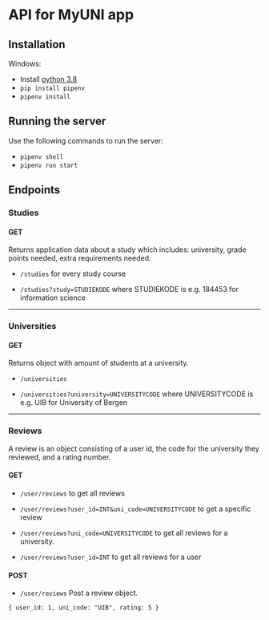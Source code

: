 # API for MyUNI app
## Installation
Windows:
* Install [python 3.8](https://www.python.org/downloads/release/python-382/)
* `pip install pipenv`
* `pipenv install`

## Running the server
Use the following commands to run the server:
* `pipenv shell`
* `pipenv run start`

## Endpoints
### Studies
#### GET
Returns application data about a study which includes: university, grade points needed, extra requirements needed.
* `/studies` for every study course

* `/studies?study=STUDIEKODE` where STUDIEKODE is e.g. 184453 for information science

--------

### Universities
#### GET
Returns object with amount of students at a university.

* `/universities`

* `/universities?university=UNIVERSITYCODE` where UNIVERSITYCODE is e.g. UIB for University of Bergen

--------

### Reviews
A review is an object consisting of a user id, the code for the university they reviewed, and a rating number.
#### GET
* `/user/reviews` to get all reviews

* `/user/reviews?user_id=INT&uni_code=UNIVERSITYCODE` to get a specific review

* `/user/reviews?uni_code=UNIVERSITYCODE` to get all reviews for a university.

* `/user/reviews?user_id=INT` to get all reviews for a user

#### POST
* `/user/reviews` Post a review object.

`{
  user_id: 1,
  uni_code: "UIB",
  rating: 5
}`
